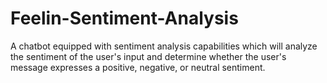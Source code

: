 # Feelin-Sentiment-Analysis
A chatbot equipped with sentiment analysis capabilities which will analyze the sentiment of the user's input and determine whether the user's message expresses a positive, negative, or neutral sentiment.
